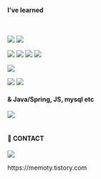  #### I've learned
 <br>

<img src="https://img.shields.io/badge/-GO%20LANG-00ADD8?style=flat-square&logo=Go&logoColor=white"/>  <img src="https://img.shields.io/badge/-Python-3776AB?style=flat-square&logo=python&logoColor=white"/>


  <img src="https://img.shields.io/badge/-HTML-orange?style=flat-square&logo=html5&logoColor=black"/> <img src="https://img.shields.io/badge/-CSS-1572B6?style=flat-square&logo=css3&logoColor=white"/> <img src="https://img.shields.io/badge/-Javascript-F7DF1E?style=flat-square&logo=javascript&logoColor=black"/> <img src="https://img.shields.io/badge/-React-61DAFB?style=flat-square&logo=react&logoColor=black"/>

  <img src="https://img.shields.io/badge/-Hyperledger%20Fabric-red?style=flat-square&logo=Hyperledger&logoColor=black"/> 


   <img src="https://img.shields.io/badge/-AWS-yellow?style=flat-square&logo=Amazon aws&logoColor=black"/> <img src="https://img.shields.io/badge/-Heroku-430098?style=flat-square&logo=Heroku&logoColor=white"/>

#### & Java/Spring, JS, mysql etc
<img src="https://img.shields.io/badge/-React-61DAFB?style=flat-square&logo=react&logoColor=black"/>
  <br><br>

#### 📲 CONTACT
<a href="https://memoty.tistory.com"><img src="https://img.shields.io/badge/-ITBlog-black?style=flat-square&logo=dev.to&logoColor=white"/></a>
  </div> https://memoty.tistory.com
  
<br>
